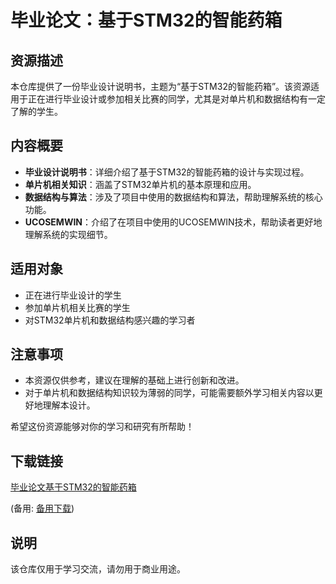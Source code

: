 # 毕业论文：基于STM32的智能药箱

## 资源描述

本仓库提供了一份毕业设计说明书，主题为“基于STM32的智能药箱”。该资源适用于正在进行毕业设计或参加相关比赛的同学，尤其是对单片机和数据结构有一定了解的学生。

## 内容概要

- **毕业设计说明书**：详细介绍了基于STM32的智能药箱的设计与实现过程。
- **单片机相关知识**：涵盖了STM32单片机的基本原理和应用。
- **数据结构与算法**：涉及了项目中使用的数据结构和算法，帮助理解系统的核心功能。
- **UCOSEMWIN**：介绍了在项目中使用的UCOSEMWIN技术，帮助读者更好地理解系统的实现细节。

## 适用对象

- 正在进行毕业设计的学生
- 参加单片机相关比赛的学生
- 对STM32单片机和数据结构感兴趣的学习者

## 注意事项

- 本资源仅供参考，建议在理解的基础上进行创新和改进。
- 对于单片机和数据结构知识较为薄弱的同学，可能需要额外学习相关内容以更好地理解本设计。

希望这份资源能够对你的学习和研究有所帮助！

## 下载链接
[毕业论文基于STM32的智能药箱](https://pan.quark.cn/s/48c042fdde25) 

(备用: [备用下载](https://pan.baidu.com/s/1iVQKjZ0rx9eXWwE-REXnHg?pwd=1234))

## 说明

该仓库仅用于学习交流，请勿用于商业用途。
